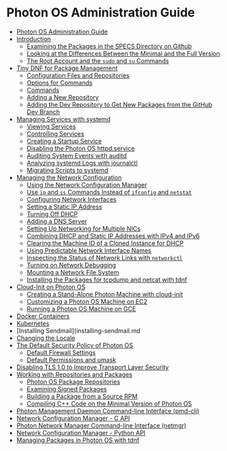 # Photon OS Administration Guide



- [Photon OS Administration Guide](README.md)
-   [Introduction](introduction.md)
    -   [Examining the Packages in the SPECS Directory on Github](examining_packages_spec_dir.md)
    -   [Looking at the Differences Between the Minimal and the Full
        Version](differences_between_minimal_and_full_version.md)
    -   [The Root Account and the `sudo` and `su`
        Commands](root_account_and_sudo_commands.md)
-   [Tiny DNF for Package
    Management](tiny-dnf-for-package-management.md)
    -   [Configuration Files and
        Repositories](configuration-files-and-repositories.md)
    -   [Options for Commands](options-for-commands.md)
    -   [Commands](commands.md)
    -   [Adding a New Repository](adding-a-new-repository.md)
    -   [Adding the Dev Repository to Get New Packages from the
        GitHub Dev
        Branch](adding-the-dev-repository.md)
-   [Managing Services with
    systemd](managing-services-with-systemd.md)
    -   [Viewing Services](viewing-services.md)
    -   [Controlling Services](controlling-services.md)
    -   [Creating a Startup Service](creating-a-startup-service.md)
    -   [Disabling the Photon OS
        httpd.service](disabling-the-photon-os-httpd.service.md)
    -   [Auditing System Events with
        auditd](auditing-system-events-with-auditd.md)
    -   [Analyzing systemd Logs with
        journalctl](analyzing-systemd-logs-with-journalctl.md)
    -   [Migrating Scripts to
        systemd](migrating-scripts-to-systemd.md)
-   [Managing the Network
    Configuration](managing-the-network-configuration.md)
    -   [Using the Network Configuration Manager](using-the-network-configuration-manager.md)
    -   [Use `ip` and `ss` Commands Instead of `ifconfig` and
        `netstat`](use-ip-and-ss-commands.md)
    -   [Configuring Network
        Interfaces](configuring-network-interfaces.md)
    -   [Setting a Static IP Address](setting-a-static-ip-address.md)
    -   [Turning Off DHCP](turning-off-dhcp.md)
    -   [Adding a DNS Server](adding-a-dns-server.md)
    -   [Setting Up Networking for Multiple
        NICs](setting-up-networking-for-multiple-nics.md)
    -   [Combining DHCP and Static IP Addresses with IPv4 and
        IPv6](combining-dhcp-and-static-ip-addresses-with-ipv4-and-ipv6.md)
    -   [Clearing the Machine ID of a Cloned Instance for
        DHCP](clearing-the-machine-id-of-a-cloned-instance-for-dhcp.md)
    -   [Using Predictable Network Interface
        Names](using-predictable-network-interface-names.md)
    -   [Inspecting the Status of Network Links with
        `networkctl`](inspecting-the-status-of-network-links-with-networkctl.md)
    -   [Turning on Network
        Debugging](turning-on-network-debugging.md)
    -   [Mounting a Network File
        System](mounting-a-network-file-system.md)
    -   [Installing the Packages for tcpdump and netcat with
        tdnf](installing-the-packages-for-tcpdump-and-netcat-with-tdnf.md)
-   [Cloud-Init on Photon OS](cloud-init-on-photon-os.md)
    -   [Creating a Stand-Alone Photon Machine with
        cloud-init](creating-a-stand-alone-photon-machine-with-cloud-init.md)
    -   [Customizing a Photon OS Machine on
        EC2](customizing-a-photon-os-machine-on-ec2.md)
    -   [Running a Photon OS Machine on
        GCE](running-a-photon-os-machine-on-gce.md)
-   [Docker Containers](docker-containers.md)
-   [Kubernetes](kubernetes.md)
-   [Installing Sendmail](installing-sendmail.md
-   [Changing the Locale](changing-the-locale.md)
-   [The Default Security Policy of Photon
    OS](default-security-policy-of-photon-os.md)
    -   [Default Firewall Settings](default-firewall-settings.md)
    -   [Default Permissions and
        umask](default-permissions-and-umask.md)
-   [Disabling TLS 1.0 to Improve Transport Layer
    Security](disabling-tls.md)
-   [Working with Repositories and
    Packages](working-with-repositories-and-packages.md)
    -   [Photon OS Package
        Repositories](photon-os-package-repositories.md)
    -   [Examining Signed Packages](signed-packages.md)
    -   [Building a Package from a Source
        RPM](building-a-package-from-a-source-rpm.md)
    -   [Compiling C++ Code on the Minimal Version of Photon
        OS](compiling-c-code-on-the-minimal-version-of-photon-os.md)
- [Photon Management Daemon Command-line Interface (pmd-cli)](pmd-cli.md)
- [Network Configuration Manager - C API](netmgr.c.md)
- [Photon Network Manager Command-line Interface (netmgr)](netmgr-cli.md)
- [Network Configuration Manager - Python API](netmgr.python.md)
- [Managing Packages in Photon OS with tdnf](tdnf.md)        
